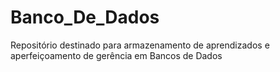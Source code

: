 # Banco_De_Dados
 Repositório destinado para armazenamento de aprendizados e aperfeiçoamento de gerência em Bancos de Dados
